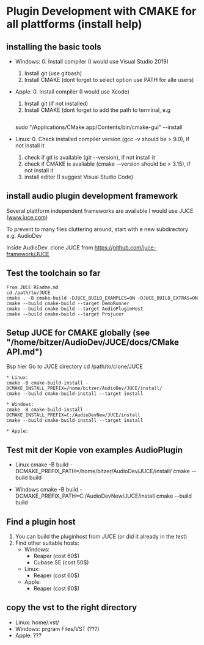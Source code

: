 # Plugin Development with CMAKE for all plattforms (install help)

## installing the basic tools

* Windows:
    0. Install compiler (I would use Visual Studio 2019)
    1. Install git (use gitbash)
    2. Install CMAKE (dont forget to select option use PATH for alle users)

* Apple:
    0. Install compiler (I would use Xcode)
    1. Install git (if not installed)
    2. Install CMAKE (dont forget to add the path to terminal, e.g 
    ```console 
    ```
    sudo "/Applications/CMake.app/Contents/bin/cmake-gui" --install

* Linux:
    0. Check installed compiler version (gcc -v should be > 9.0), if not install it
    1. check if git is available (git --version), if not install it
    2. check if CMAKE is avaliable (cmake --version should be > 3.15), if not install it
    3. install editor (I suggest Visual Studio Code)

## install audio plugin development framework

Several plattform independent frameworks are available
I would use JUCE (www.juce.com)

To prevent to many files cluttering around, start with e new subdirectory
e.g. AudioDev 

Inside AudioDev. clone JUCE from https://github.com/juce-framework/JUCE


## Test the toolchain so far
    From JUCE REadme.md
    cd /path/to/JUCE
    cmake . -B cmake-build -DJUCE_BUILD_EXAMPLES=ON -DJUCE_BUILD_EXTRAS=ON
    cmake --build cmake-build --target DemoRunner
    cmake --build cmake-build --target AudioPluginHost
    cmake --build cmake-build --target Projucer

## Setup JUCE for CMAKE globally (see "/home/bitzer/AudioDev/JUCE/docs/CMake API.md")
Bsp hier
    Go to JUCE directory
    cd /path/to/clone/JUCE
    
    * Linux:
    cmake -B cmake-build-install -DCMAKE_INSTALL_PREFIX=/home/bitzer/AudioDev/JUCE/install/
    cmake --build cmake-build-install --target install

    * Windows:
    cmake -B cmake-build-install -DCMAKE_INSTALL_PREFIX=C:/AudioDevNew/JUCE/install
    cmake --build cmake-build-install --target install

    * Apple:
    

## Test mit der Kopie von examples AudioPlugin

* Linux
cmake -B build -DCMAKE_PREFIX_PATH=/home/bitzer/AudioDev/JUCE/install/
cmake --build build

* Windows
cmake -B build -DCMAKE_PREFIX_PATH=C:/AudioDevNew/JUCE/install
cmake --build build



## Find a plugin host

1. You can build the pluginhost from JUCE (or did it already in the test)
2. Find other suitable hosts:
    * Windows: 
        * Reaper (cost 60$)
        * Cubase SE (cost 50$)
    * Linux: 
        * Reaper (cost 60$)
    * Apple:
        * Reaper (cost 60$)








## copy the vst to the right directory

* Linux: home/.vst/
* Windows: prgram Files/VST (???)
* Apple: ???

